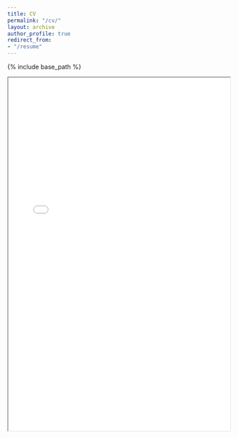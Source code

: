 ```yaml
---
title: CV
permalink: "/cv/"
layout: archive
author_profile: true
redirect_from:
- "/resume"
---
```


{% include base_path %}

<iframe src={{site.baseurl}}"/files/CV_english.pdf" width="100%" height="800pt">
